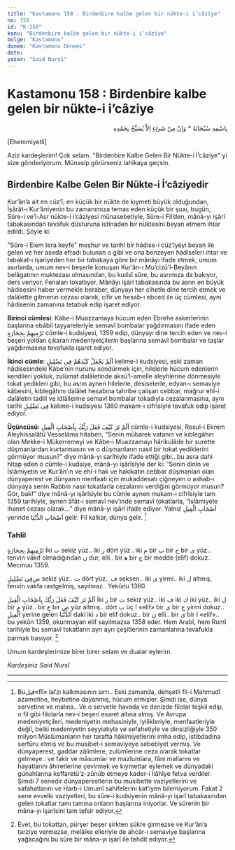 ```yaml
---
title: "Kastamonu 158 : Birdenbire kalbe gelen bir nükte-i i’câziye"
no: 158
id: "K-158"
konu: "Birdenbire kalbe gelen bir nükte-i i’câziye"
bolge: "Kastamonu"
donem: "Kastamonu Dönemi"
date: 
yazar: "Said Nursî"
---
```


# Kastamonu 158 : Birdenbire kalbe gelen bir nükte-i i’câziye

<p class="arabic" dir="rtl" title="Meal: “Subhân Allah’ın adıyla” * “Hiçbir şey yoktur ki O'nu hamd ile tesbih etmesin” [İsrâ 17:44]">بِاسْمِهِ سُبْحَانَهُ * وَاِنْ مِنْ شَىْءٍ اِلاَّ يُسَبِّحُ بِحَمْدِهِ</p>

<p class="takdim">[Ehemmiyetli]</p>

Aziz kardeşlerim! Çok selam. "Birdenbire Kalbe Gelen Bir Nükte-i İ’câziye" yi size gönderiyorum. Münasip görürseniz lahikaya geçsin.

## Birdenbire Kalbe Gelen Bir Nükte-i İ’câziyedir

Kur’ân’a ait en cüz’î, en küçük bir nükte de kıymeti büyük olduğundan, İşârât-ı Kur’âniyenin bu zamanımıza temas eden küçük bir şuaı, bugün, Sûre-i ve’l-Asr nükte-i i’câziyesi münasebetiyle, Sûre-i Fil’den, mânâ-yı işârî tabakasından tevafuk düsturuna istinaden bir nüktesini beyan etmem ihtar edildi. Şöyle ki:

"Sûre-i Elem tera keyfe" meşhur ve tarihî bir hâdise-i cüz’iyeyi beyan ile gelen ve her asırda efradı bulunan o gibi ve ona benzeyen hâdiseleri ihtar ve tabakat-ı işariyeden her bir tabakaya göre bir mânâyı ifade etmek, umum asırlarda, umum nev-i beşerle konuşan Kur’ân-ı Mu’cizü’l-Beyânın belâgatının muktezası olmasından, bu kudsî sûre, bu asrımıza da bakıyor, ders veriyor. Fenaları tokatlıyor. Mânâyı işârî tabakasında bu asrın en büyük hâdisesini haber vermekle beraber, dünyayı her cihetle dine tercih etmek ve dalâlette gitmenin cezası olarak, cifir ve hesab-ı ebced ile üç cümlesi, aynı hâdisenin zamanına tetabuk edip işaret ediyor.

**Birinci cümlesi**: Kâbe-i Muazzamaya hücum eden Ebrehe askerlerinin başlarına ebâbil tayyareleriyle semavî bombalar yağdırmasını ifade eden <span class="arabic" dir="rtl" title="Meal: “Onlara taşlar atıyorlardı.” Fil Sûresi, 105:4">تَرْمِيهِمْ بِحِجَارَةٍ</span> cümle-i kudsiyesi, 1359 edip, dünyayı dine tercih eden ve nev-i beşeri yoldan çıkaran medeniyetçilerin başlarına semavî bombalar ve taşlar yağdırmasına tevafukla işaret ediyor.

**İkinci cümle**: <span class="arabic" dir="rtl" title="Meal: “Onların tuzaklarını boşa çıkarmadı mı?”">اَلَمْ يَجْعَلْ كَيْدَهُمْ فِى تَضْلِيلٍ</span> kelime-i kudsiyesi, eski zaman hâdisesindeki Kâbe’nin nurunu söndürmek için, hilelerle hücum edenlerin kendileri yokluk, zulümat dalâletinde aksü’l-amelle aleyhlerine dönmesiyle tokat yedikleri gibi; bu asrın aynen hilelerle, desiselerle, edyan-ı semaviye kâbesini, kıblegâhını dalâlet hesabına tahribe çalışan cebbar, mağrur ehl-i dalâletin tadlil ve idlâllerine semavî bombalar tokadıyla cezalanmasına, aynı tarihi <span class="arabic" dir="rtl" title="">فِى تَضْلِيلٍ</span> kelime-i kudsiyesi 1360 makam-ı cifrîsiyle tevafuk edip işaret ediyor.

**Üçüncüsü**: <span class="arabic" dir="rtl" title="Meal: “Rabbinin fil sahiplerine ne yaptığını görmedin mi?” Fil Sûresi, 105:1">اَلَمْ تَرَ كَيْفَ فَعَلَ رَبُّكَ بِاَصْحَابِ الْفِيلِ</span> cümle-i kudsiyesi, Resul-i Ekrem Aleyhissalâtü Vesselâma hitaben, “Senin mübarek vatanın ve kıblegâhın olan Mekke-i Mükerremeyi ve Kâbe-i Muazzamayı hârikulâde bir surette düşmanlardan kurtarmasını ve o düşmanların nasıl bir tokat yediklerini görmüyor musun?” diye mânâ-yı sarîhiyle ifade ettiği gibi.. bu asra dahi hitap eden o cümle-i kudsiye, mânâ-yı işârîsiyle der ki: “Senin dinin ve İslâmiyetin ve Kur’ân’ın ve ehl-i hak ve hakikatın cebbar düşmanları olan dünyaperest ve dünyanın menfaati için mukaddesatı çiğneyen o ashab-ı dünyaya senin Rabbin nasıl tokatlarla cezalarını verdiğini görmüyor musun? Gör, bak!” diye mânâ-yı işârîsiyle bu cümle aynen makam-ı cifrîsiyle tam 1359 tarihiyle, aynen âfât-ı semavî nev’inde semavî tokatlarla, “İslâmiyete ihanet cezası olarak...” diye mânâ-yı işârî ifade ediyor. Yalnız <span class="arabic" dir="rtl" title="Meal: “Fil sahipleri”">اَصْحَابِ الْفِيلِ</span> yerinde <span class="arabic" dir="rtl" title="Meal: “Dünya sahipleri”">اَصْحَابِ الدُّنْيَا</span> gelir. Fil kalkar, dünya gelir. [^1]

### Tahlil

<span class="arabic" dir="rtl" title="Meal: “Onlara taşlar atıyorlardı.” (Fil Sûresi, 105:4)">تَرْمِيهِمْ بِحِجَارَةٍ</span> İki <span class="arabic" dir="rtl" title="">ت</span> sekiz yüz.. iki <span class="arabic" dir="rtl" title="">ر</span> dört yüz.. iki <span class="arabic" dir="rtl" title="">م</span> bir <span class="arabic" dir="rtl" title="">ب</span> bir <span class="arabic" dir="rtl" title="">ح</span> bir <span class="arabic" dir="rtl" title="">ى</span> yüz.. tenvin vakıf olmadığından <span class="arabic" dir="rtl" title="">ن</span> dur, elli.. bir <span class="arabic" dir="rtl" title="">ﻫ</span> bir <span class="arabic" dir="rtl" title="">ج</span> bir medde (elif) dokuz.. Mecmuu 1359.

<span class="arabic" dir="rtl" title="Meal: “Boşa çıkmak. Dalalette olmak.”">فِى تَضْلِيلٍ</span><span class="arabic" dir="rtl" title="">ض</span> sekiz yüz.. <span class="arabic" dir="rtl" title="">ت</span> dört yüz.. <span class="arabic" dir="rtl" title="">ف</span> seksen.. iki <span class="arabic" dir="rtl" title="">ى</span> yirmi.. iki <span class="arabic" dir="rtl" title="">ل</span> altmış, tenvin vakfa rastgelmiş, sayılmaz.. Yekûnu 1360.

<span class="arabic" dir="rtl" title="Meal: “Rabbinin fil sahiplerine ne yaptığını görmedin mi?” (Fil Sûresi, 105:1)">اَلَمْ تَرَ كَيْفَ فَعَلَ رَبُّكَ بِاَصْحَابِ الْفِيلِ</span> İki <span class="arabic" dir="rtl" title="">ر</span> bir <span class="arabic" dir="rtl" title="">ت</span> sekiz yüz.. iki <span class="arabic" dir="rtl" title="">ف</span> iki <span class="arabic" dir="rtl" title="">ك</span> iki yüz.. iki <span class="arabic" dir="rtl" title="">ل</span> bir <span class="arabic" dir="rtl" title="">م</span> yüz.. bir <span class="arabic" dir="rtl" title="">ع</span> bir <span class="arabic" dir="rtl" title="">ص</span> yüz altmış.. dört <span class="arabic" dir="rtl" title="">ب</span> üç <span class="arabic" dir="rtl" title="">ا</span> «elif» bir <span class="arabic" dir="rtl" title="">ى</span> bir <span class="arabic" dir="rtl" title="">ح</span> yirmi dokuz.. <span class="arabic" dir="rtl" title="">اَلْفِيلِ</span> yerine gelen <span class="arabic" dir="rtl" title="">اَلدُّنْيَا</span> daki iki <span class="arabic" dir="rtl" title="">د</span> bir elif dokuz.. bir <span class="arabic" dir="rtl" title="">ن</span> elli.. bir <span class="arabic" dir="rtl" title="">ى</span> bir <span class="arabic" dir="rtl" title="">ا</span> «elif».. bu yekûn 1359, okunmayan elif sayılmazsa 1358 eder. Hem Arabî, hem Rumî tarihiyle bu semavî tokatların ayrı ayrı çeşitlerinin zamanlarına tevafukla parmak basıyor. [^2]

Umum kardeşlerimize birer birer selam ve dualar eylerim.

*Kardeşiniz*
*Said Nursî*

***


[^1]: Buفيل«fîl» lafzı kalkmasının sırrı.. Eski zamanda, dehşetli fil-i Mahmudî azametine, heybetine dayanmış, hücum etmişler. Şimdi ise, dünya servetine ve malına.. Ve o servetle havada ve denizde filolar teşkil edip, o fil gibi filolarla nev-i beşeri esaret altına almış. Ve Avrupa medeniyetçileri, medeniyetin mehasiniyle, iyilikleriyle, menfaatleriyle değil, belki medeniyetin seyyiatıyla ve sefahetiyle ve dinsizliğiyle 350 milyon Müslümanların her tarafta hâkimiyetlerini imha edip, istibdadına serfüru etmiş ve bu musibet-i semaviyeye sebebiyet vermiş. Ve dünyaperest, gaddar zâlimlere, zulümlerine ceza olarak tokatlar gelmeye.. ve fakir ve mâsumlar ve mazlumlara, fâni mallarını ve hayatlarını âhiretlerine çevirmek ve kıymettar eylemek ve dünyadaki günahlarına keffaretü’z-zünûb etmeye kader-i İlâhîye fetva verdiler. Şimdi 7 senedir dünyaperestlerin bu musibette vaziyetlerini ve safahatlarını ve Harb-i Umumî sahifelerini kat’iyen bilemiyorum. Fakat 2 sene evvelki vaziyetleri, bu sûre-i kudsiyenin mânâ-yı işarî tabakasından gelen tokatlar tamı tamına onların başlarına iniyorlar. Ve sûrenin bir mâna-yı işarîsini tam tefsir ediyor.
[^2]: Evet, bu tokattan, pürşer beşer şirkten şükre girmezse ve Kur’ân’a tarziye vermezse, melâike elleriyle de ahcâr-ı semaviye başlarına yağacağını bu sûre bir mâna-yı işarî ile tehdit ediyor.
